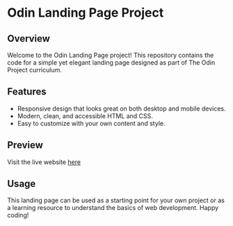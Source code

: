 # Odin Landing Page Project

## Overview

Welcome to the Odin Landing Page project! This repository contains the code for a simple yet elegant landing page designed as part of The Odin Project curriculum.

## Features

- Responsive design that looks great on both desktop and mobile devices.
- Modern, clean, and accessible HTML and CSS.
- Easy to customize with your own content and style.

## Preview

Visit the live website [here](https://ulissesfalves.github.io/odin-landing-page/)

## Usage

This landing page can be used as a starting point for your own project or as a learning resource to understand the basics of web development. Happy coding!

<script>
document.addEventListener('DOMContentLoaded', function() {
    var links = document.querySelectorAll('a');
    links.forEach(function(link) {
        if (link.hostname !== window.location.hostname) {
            link.setAttribute('target', '_blank');
            link.setAttribute('rel', 'noopener noreferrer');
        }
    });
});
</script>